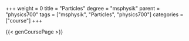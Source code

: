 +++
weight = 0
title = "Particles"
degree = "msphysik"
parent = "physics700"
tags = ["msphysik", "Particles", "physics700"]
categories = ["course"]
+++

{{< genCoursePage >}}
